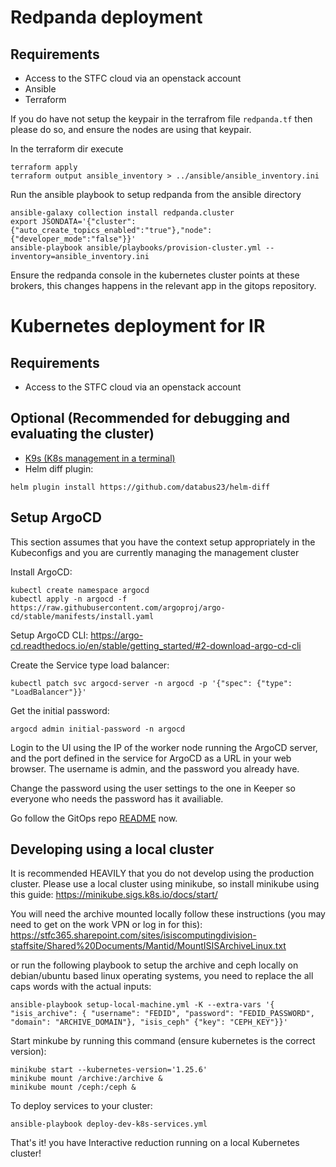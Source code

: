 # Redpanda deployment

Requirements
------------
- Access to the STFC cloud via an openstack account
- Ansible
- Terraform

If you do have not setup the keypair in the terrafrom file `redpanda.tf` then please do so, and ensure the nodes are using that keypair.

In the terraform dir execute
```
terraform apply
terraform output ansible_inventory > ../ansible/ansible_inventory.ini
```

Run the ansible playbook to setup redpanda from the ansible directory
```
ansible-galaxy collection install redpanda.cluster
export JSONDATA='{"cluster":{"auto_create_topics_enabled":"true"},"node":{"developer_mode":"false"}}'
ansible-playbook ansible/playbooks/provision-cluster.yml --inventory=ansible_inventory.ini
```

Ensure the redpanda console in the kubernetes cluster points at these brokers, this changes happens in the relevant app in the gitops repository.


# Kubernetes deployment for IR

Requirements
-------------

- Access to the STFC cloud via an openstack account

Optional (Recommended for debugging and evaluating the cluster)
----------------------------------------------------------------

- [K9s (K8s management in a terminal)](https://k9scli.io/topics/install/)
- Helm diff plugin:
```shell
helm plugin install https://github.com/databus23/helm-diff
```

Setup ArgoCD
------------

This section assumes that you have the context setup appropriately in the Kubeconfigs and you are currently managing the management cluster

Install ArgoCD:
```shell
kubectl create namespace argocd
kubectl apply -n argocd -f https://raw.githubusercontent.com/argoproj/argo-cd/stable/manifests/install.yaml
```

Setup ArgoCD CLI: https://argo-cd.readthedocs.io/en/stable/getting_started/#2-download-argo-cd-cli

Create the Service type load balancer:
```shell
kubectl patch svc argocd-server -n argocd -p '{"spec": {"type": "LoadBalancer"}}'
```

Get the initial password:
```
argocd admin initial-password -n argocd
```

Login to the UI using the IP of the worker node running the ArgoCD server, and the port defined in the service for ArgoCD as a URL in your web browser. The username is admin, and the password you already have.

Change the password using the user settings to the one in Keeper so everyone who needs the password has it availiable.

Go follow the GitOps repo [README](https://github.com/interactivereduction/gitops) now.

Developing using a local cluster
--------------------------------

It is recommended HEAVILY that you do not develop using the production cluster. Please use a local cluster using minikube, so install minikube using this guide: <https://minikube.sigs.k8s.io/docs/start/>

You will need the archive mounted locally follow these instructions (you may need to get on the work VPN or log in for this): <https://stfc365.sharepoint.com/sites/isiscomputingdivision-staffsite/Shared%20Documents/Mantid/MountISISArchiveLinux.txt>

or run the following playbook to setup the archive and ceph locally on debian/ubuntu based linux operating systems, you need to replace the all caps words with the actual inputs:
```shell
ansible-playbook setup-local-machine.yml -K --extra-vars '{ "isis_archive": { "username": "FEDID", "password": "FEDID_PASSWORD", "domain": "ARCHIVE_DOMAIN"}, "isis_ceph" {"key": "CEPH_KEY"}}'
```

Start minkube by running this command (ensure kubernetes is the correct version):

```shell
minikube start --kubernetes-version='1.25.6'
minikube mount /archive:/archive &
minikube mount /ceph:/ceph &
```

To deploy services to your cluster:
```shell
ansible-playbook deploy-dev-k8s-services.yml
```

That's it! you have Interactive reduction running on a local Kubernetes cluster!

